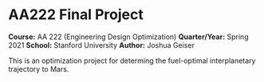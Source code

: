 # AA222 Final Project

**Course:** AA 222 (Engineering Design Optimization)
**Quarter/Year:** Spring 2021
**School:** Stanford University
**Author:** Joshua Geiser

This is an optimization project for determing the fuel-optimal interplanetary trajectory to Mars.
